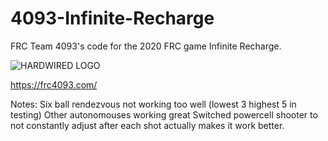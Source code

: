 ﻿# 4093-Infinite-Recharge
FRC Team 4093's code for the 2020 FRC game Infinite Recharge.

![HARDWIRED LOGO](http://frc4093.com/wp-content/uploads/2018/12/robologo.png)

https://frc4093.com/

Notes:
Six ball rendezvous not working too well (lowest 3 highest 5 in testing) Other autonomouses working great
Switched powercell shooter to not constantly adjust after each shot actually makes it work better.
